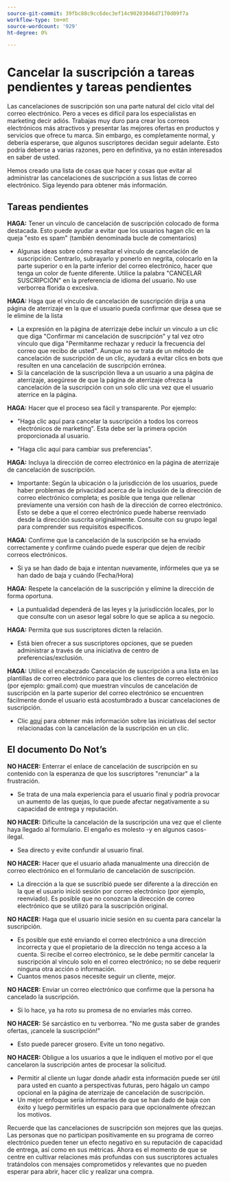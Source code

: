 ```yaml
---
source-git-commit: 39fbc88c9cc6dec3ef14c90203046d7170d09f7a
workflow-type: tm+mt
source-wordcount: '929'
ht-degree: 0%

---
```

# Cancelar la suscripción a tareas pendientes y tareas pendientes

Las cancelaciones de suscripción son una parte natural del ciclo vital del correo electrónico. Pero a veces es difícil para los especialistas en marketing decir adiós. Trabajas muy duro para crear los correos electrónicos más atractivos y presentar las mejores ofertas en productos y servicios que ofrece tu marca. Sin embargo, es completamente normal, y debería esperarse, que algunos suscriptores decidan seguir adelante. Esto podría deberse a varias razones, pero en definitiva, ya no están interesados en saber de usted.

Hemos creado una lista de cosas que hacer y cosas que evitar al administrar las cancelaciones de suscripción a sus listas de correo electrónico. Siga leyendo para obtener más información.

## Tareas pendientes

**HAGA:** Tener un vínculo de cancelación de suscripción colocado de forma destacada. Esto puede ayudar a evitar que los usuarios hagan clic en la queja &quot;esto es spam&quot; (también denominada bucle de comentarios)

+ Algunas ideas sobre cómo resaltar el vínculo de cancelación de suscripción: Centrarlo, subrayarlo y ponerlo en negrita, colocarlo en la parte superior o en la parte inferior del correo electrónico, hacer que tenga un color de fuente diferente. Utilice la palabra &quot;CANCELAR SUSCRIPCIÓN&quot; en la preferencia de idioma del usuario. No use verborrea florida o excesiva.

**HAGA:** Haga que el vínculo de cancelación de suscripción dirija a una página de aterrizaje en la que el usuario pueda confirmar que desea que se le elimine de la lista

+ La expresión en la página de aterrizaje debe incluir un vínculo a un clic que diga &quot;Confirmar mi cancelación de suscripción&quot; y tal vez otro vínculo que diga &quot;Permítanme rechazar y reducir la frecuencia del correo que recibo de usted&quot;. Aunque no se trata de un método de cancelación de suscripción de un clic, ayudará a evitar clics en bots que resulten en una cancelación de suscripción errónea.
+ Si la cancelación de la suscripción lleva a un usuario a una página de aterrizaje, asegúrese de que la página de aterrizaje ofrezca la cancelación de la suscripción con un solo clic una vez que el usuario aterrice en la página.

**HAGA:** Hacer que el proceso sea fácil y transparente. Por ejemplo:

+ &quot;Haga clic aquí para cancelar la suscripción a todos los correos electrónicos de marketing&quot;. Esta debe ser la primera opción proporcionada al usuario.

+ &quot;Haga clic aquí para cambiar sus preferencias&quot;.

**HAGA:** Incluya la dirección de correo electrónico en la página de aterrizaje de cancelación de suscripción.

+ Importante: Según la ubicación o la jurisdicción de los usuarios, puede haber problemas de privacidad acerca de la inclusión de la dirección de correo electrónico completa; es posible que tenga que rellenar previamente una versión con hash de la dirección de correo electrónico. Esto se debe a que el correo electrónico puede haberse reenviado desde la dirección suscrita originalmente. Consulte con su grupo legal para comprender sus requisitos específicos.

**HAGA:** Confirme que la cancelación de la suscripción se ha enviado correctamente y confirme cuándo puede esperar que dejen de recibir correos electrónicos.

+ Si ya se han dado de baja e intentan nuevamente, infórmeles que ya se han dado de baja y cuándo (Fecha/Hora)

**HAGA:** Respete la cancelación de la suscripción y elimine la dirección de forma oportuna.

+ La puntualidad dependerá de las leyes y la jurisdicción locales, por lo que consulte con un asesor legal sobre lo que se aplica a su negocio.

**HAGA:** Permita que sus suscriptores dicten la relación.

+ Está bien ofrecer a sus suscriptores opciones, que se pueden administrar a través de una iniciativa de centro de preferencias/exclusión.

**HAGA:** Utilice el encabezado Cancelación de suscripción a una lista en las plantillas de correo electrónico para que los clientes de correo electrónico (por ejemplo: gmail.com) que muestran vínculos de cancelación de suscripción en la parte superior del correo electrónico se encuentren fácilmente donde el usuario está acostumbrado a buscar cancelaciones de suscripción.

+ Clic [aquí](https://experienceleague.adobe.com/docs/deliverability-learn/deliverability-best-practice-guide/additional-resources/guidance-around-changes-to-google-and-yahoo.html?lang=es) para obtener más información sobre las iniciativas del sector relacionadas con la cancelación de la suscripción en un clic.

## El documento Do Not’s


**NO HACER:** Enterrar el enlace de cancelación de suscripción en su contenido con la esperanza de que los suscriptores &quot;renunciar&quot; a la frustración.

+ Se trata de una mala experiencia para el usuario final y podría provocar un aumento de las quejas, lo que puede afectar negativamente a su capacidad de entrega y reputación.

**NO HACER:** Dificulte la cancelación de la suscripción una vez que el cliente haya llegado al formulario. El engaño es molesto -y en algunos casos- ilegal.

+ Sea directo y evite confundir al usuario final.

**NO HACER:** Hacer que el usuario añada manualmente una dirección de correo electrónico en el formulario de cancelación de suscripción.

+ La dirección a la que se suscribió puede ser diferente a la dirección en la que el usuario inició sesión por correo electrónico (por ejemplo, reenviado).  Es posible que no conozcan la dirección de correo electrónico que se utilizó para la suscripción original.

**NO HACER:** Haga que el usuario inicie sesión en su cuenta para cancelar la suscripción.

+ Es posible que esté enviando el correo electrónico a una dirección incorrecta y que el propietario de la dirección no tenga acceso a la cuenta.  Si recibe el correo electrónico, se le debe permitir cancelar la suscripción al vínculo solo en el correo electrónico; no se debe requerir ninguna otra acción o información.
+ Cuantos menos pasos necesite seguir un cliente, mejor.

**NO HACER:** Enviar un correo electrónico que confirme que la persona ha cancelado la suscripción.

+ Si lo hace, ya ha roto su promesa de no enviarles más correo.

**NO HACER:** Sé sarcástico en tu verborrea. &quot;No me gusta saber de grandes ofertas, ¡cancele la suscripción!&quot;

+ Esto puede parecer grosero. Evite un tono negativo.

**NO HACER:** Obligue a los usuarios a que le indiquen el motivo por el que cancelaron la suscripción antes de procesar la solicitud.

+ Permitir al cliente un lugar donde añadir esta información puede ser útil para usted en cuanto a perspectivas futuras, pero hágalo un campo opcional en la página de aterrizaje de cancelación de suscripción.
+ Un mejor enfoque sería informarles de que se han dado de baja con éxito y luego permitirles un espacio para que opcionalmente ofrezcan los motivos.

Recuerde que las cancelaciones de suscripción son mejores que las quejas. Las personas que no participan positivamente en su programa de correo electrónico pueden tener un efecto negativo en su reputación de capacidad de entrega, así como en sus métricas. Ahora es el momento de que se centre en cultivar relaciones más profundas con sus suscriptores actuales tratándolos con mensajes comprometidos y relevantes que no pueden esperar para abrir, hacer clic y realizar una compra.
